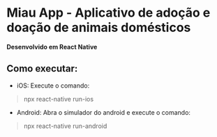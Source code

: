 
# Miau App - Aplicativo de adoção e doação de animais domésticos

  

**Desenvolvido em React Native**

  

## Como executar:

- iOS:
	 Execute o comando:
> npx react-native run-ios

- Android:
	Abra o simulador do android e execute o comando:
> npx react-native run-android
